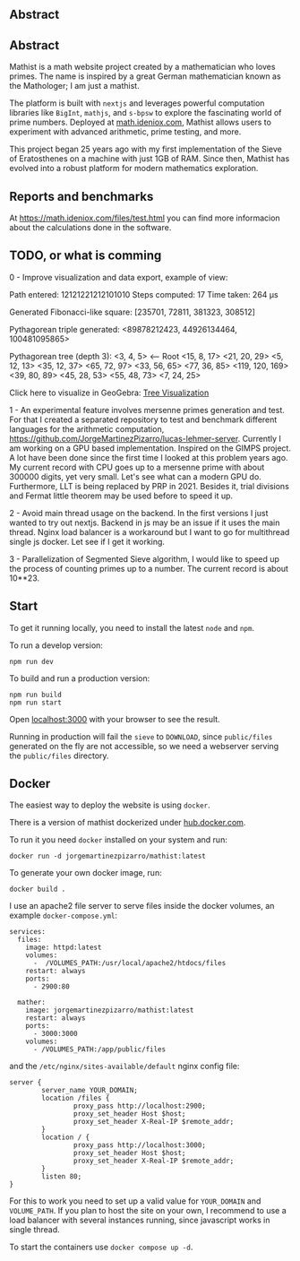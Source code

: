 ## Abstract

## Abstract

Mathist is a math website project created by a mathematician who loves primes. The name is inspired by a great German mathematician known as the Mathologer; I am just a mathist.

The platform is built with `nextjs` and leverages powerful computation libraries like `BigInt`, `mathjs`, and `s-bpsw` to explore the fascinating world of prime numbers. Deployed at [math.ideniox.com](https://math.ideniox.com), Mathist allows users to experiment with advanced arithmetic, prime testing, and more.

This project began 25 years ago with my first implementation of the Sieve of Eratosthenes on a machine with just 1GB of RAM. Since then, Mathist has evolved into a robust platform for modern mathematics exploration.

## Reports and benchmarks

At https://math.ideniox.com/files/test.html you can find more informacion about the calculations done in the software.

## TODO, or what is comming

0 - Improve visualization and data export, example of view:

Path entered: 12121221212101010
Steps computed: 17
Time taken: 264 μs

Generated Fibonacci-like square:
[235701, 72811, 381323, 308512]

Pythagorean triple generated:
<89878212423, 44926134464, 100481095865>

Pythagorean tree (depth 3):
<3, 4, 5> <-- Root
    <15, 8, 17>    <21, 20, 29>    <5, 12, 13>
    <35, 12, 37>   <65, 72, 97>    <33, 56, 65>
    <77, 36, 85>   <119, 120, 169> <39, 80, 89>
    <45, 28, 53>   <55, 48, 73>    <7, 24, 25>

Click here to visualize in GeoGebra: [Tree Visualization](https://www.geogebra.org/calculator/hd2hcvas)

1 - An experimental feature involves mersenne primes generation and test. For that I created a separated repository to test and benchmark different languages for the arithmetic computation, https://github.com/JorgeMartinezPizarro/lucas-lehmer-server. Currently I am working on a GPU based implementation. Inspired on the GIMPS project. A lot have been done since the first time I looked at this problem years ago. My current record with CPU goes up to a mersenne prime with about 300000 digits, yet very small. Let's see what can a modern GPU do. Furthermore, LLT is being replaced by PRP in 2021. Besides it, trial divisions and Fermat little theorem may be used before to speed it up.

2 - Avoid main thread usage on the backend. In the first versions I just wanted to try out nextjs. Backend in js may be an issue if it uses the main thread. Nginx load balancer is a workaround but I want to go for multithread single js docker. Let see if I get it working.

3 - Parallelization of Segmented Sieve algorithm, I would like to speed up the process of counting primes up to a number. The current record is about 10**23.

## Start

To get it running locally, you need to install the latest `node` and `npm`.

To run a develop version:

```
npm run dev
```

To build and run a production version: 

```
npm run build
npm run start
```

Open [localhost:3000](http://localhost:3000) with your browser to see the result.

Running in production will fail the `sieve` to `DOWNLOAD`, since `public/files` generated on the fly are not accessible, so we need a webserver serving the `public/files` directory.

## Docker

The easiest way to deploy the website is using `docker`.

There is a version of mathist dockerized under [hub.docker.com](https://hub.docker.com/repository/docker/jorgemartinezpizarro/mathist).

To run it you need `docker` installed on your system and run:

```
docker run -d jorgemartinezpizarro/mathist:latest
```

To generate your own docker image, run:

```
docker build .
```

I use an apache2 file server to serve files inside the docker volumes, an example `docker-compose.yml`:

```
services:
  files:
    image: httpd:latest
    volumes:
      -  /VOLUMES_PATH:/usr/local/apache2/htdocs/files
    restart: always
    ports:
      - 2900:80

  mather:
    image: jorgemartinezpizarro/mathist:latest
    restart: always
    ports:
      - 3000:3000
    volumes:
      - /VOLUMES_PATH:/app/public/files
```

and the `/etc/nginx/sites-available/default` nginx config file:

```
server {
        server_name YOUR_DOMAIN;
        location /files {
                proxy_pass http://localhost:2900;
                proxy_set_header Host $host;
                proxy_set_header X-Real-IP $remote_addr;
        }
        location / {
                proxy_pass http://localhost:3000;
                proxy_set_header Host $host;
                proxy_set_header X-Real-IP $remote_addr;
        }
        listen 80;
}
```

For this to work you need to set up a valid value for `YOUR_DOMAIN` and `VOLUME_PATH`. If you plan to host the site on your own, I recommend to use a load balancer with several instances running, since javascript works in single thread.

To start the containers use `docker compose up -d`.
